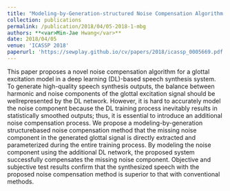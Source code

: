```yaml
---
title: "Modeling-by-Generation-structured Noise Compensation Algorithm for Glottal Vocoding Speech Synthesis System"
collection: publications
permalink: /publication/2018/04/05-2018-1-mbg
authors: **<var>Min-Jae Hwang</var>**
date: 2018/04/05
venue: 'ICASSP 2018'
paperurl: 'https://sewplay.github.io/cv/papers/2018/icassp_0005669.pdf'
---
```

This paper proposes a novel noise compensation algorithm for a glottal excitation model in a deep learning (DL)-based speech synthesis system. To generate high-quality speech synthesis outputs, the balance between harmonic and noise components of the glottal excitation signal should be wellrepresented by the DL network. However, it is hard to accurately model the noise component because the DL training process inevitably results in statistically smoothed outputs; thus, it is essential to introduce an additional noise compensation process. We propose a modeling-by-generation structurebased noise compensation method that the missing noise component in the generated glottal signal is directly extracted and parameterized during the entire training process. By modeling the noise component using the additional DL network, the proposed system successfully compensates the missing noise component. Objective and subjective test results confirm that the synthesized speech with the proposed noise compensation method is superior to that with conventional methods.
